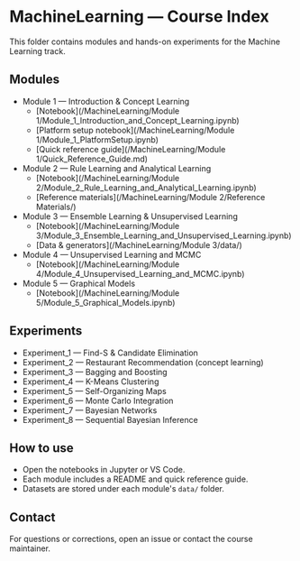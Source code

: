 # MachineLearning — Course Index

This folder contains modules and hands-on experiments for the Machine Learning track.

## Modules
- Module 1 — Introduction & Concept Learning
  - [Notebook](/MachineLearning/Module 1/Module_1_Introduction_and_Concept_Learning.ipynb)
  - [Platform setup notebook](/MachineLearning/Module 1/Module_1_PlatformSetup.ipynb)
  - [Quick reference guide](/MachineLearning/Module 1/Quick_Reference_Guide.md)
- Module 2 — Rule Learning and Analytical Learning
  - [Notebook](/MachineLearning/Module 2/Module_2_Rule_Learning_and_Analytical_Learning.ipynb)
  - [Reference materials](/MachineLearning/Module 2/Reference Materials/)
- Module 3 — Ensemble Learning & Unsupervised Learning
  - [Notebook](/MachineLearning/Module 3/Module_3_Ensemble_Learning_and_Unsupervised_Learning.ipynb)
  - [Data & generators](/MachineLearning/Module 3/data/)
- Module 4 — Unsupervised Learning and MCMC
  - [Notebook](/MachineLearning/Module 4/Module_4_Unsupervised_Learning_and_MCMC.ipynb)
- Module 5 — Graphical Models
  - [Notebook](/MachineLearning/Module 5/Module_5_Graphical_Models.ipynb)

## Experiments
- Experiment_1 — Find-S & Candidate Elimination
- Experiment_2 — Restaurant Recommendation (concept learning)
- Experiment_3 — Bagging and Boosting
- Experiment_4 — K-Means Clustering
- Experiment_5 — Self-Organizing Maps
- Experiment_6 — Monte Carlo Integration
- Experiment_7 — Bayesian Networks
- Experiment_8 — Sequential Bayesian Inference

## How to use
- Open the notebooks in Jupyter or VS Code.
- Each module includes a README and quick reference guide.
- Datasets are stored under each module's `data/` folder.

## Contact
For questions or corrections, open an issue or contact the course maintainer.
